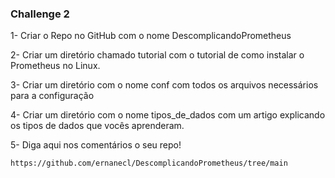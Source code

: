 ### Challenge 2

1- Criar o Repo no GitHub com o nome DescomplicandoPrometheus

2- Criar um diretório chamado tutorial com o tutorial de como instalar o Prometheus no Linux.

3- Criar um diretório com o nome conf com todos os arquivos necessários para a configuração

4- Criar um diretório com o nome tipos_de_dados com um artigo explicando os tipos de dados que vocês aprenderam.

5- Diga aqui nos comentários o seu repo!

    https://github.com/ernanecl/DescomplicandoPrometheus/tree/main